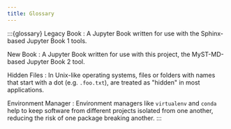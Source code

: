```yaml
---
title: Glossary
--- 
```


:::{glossary}
Legacy Book
: A Jupyter Book written for use with the Sphinx-based Jupyter Book 1 tools.

New Book
: A Jupyter Book written for use with this project, the MyST-MD-based Jupyter Book 2 tool.

Hidden Files
: In Unix-like operating systems, files or folders with names that start with a dot (e.g. `.foo.txt`), are treated as "hidden" in most applications.

Environment Manager
: Environment managers like `virtualenv` and `conda` help to keep software from different projects isolated from one another, reducing the risk of one package breaking another.
:::
